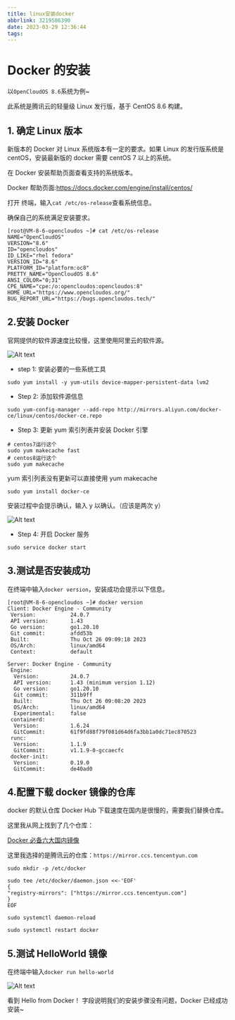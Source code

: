```yaml
---
title: linux安装docker
abbrlink: 3219586390
date: 2023-03-29 12:36:44
tags:
---
```


# Docker 的安装

以`OpenCloudOS 8.6`系统为例~

此系统是腾讯云的轻量级 Linux 发行版，基于 CentOS 8.6 构建。

## 1. 确定 Linux 版本

新版本的 Docker 对 Linux 系统版本有一定的要求。如果 Linux 的发行版系统是 centOS，安装最新版的 docker 需要 centOS 7 以上的系统。

在 Docker 安装帮助页面查看支持的系统版本。

Docker 帮助页面:https://docs.docker.com/engine/install/centos/

打开 终端，输入`cat /etc/os-release`查看系统信息。

确保自己的系统满足安装要求。

```shell
[root@VM-8-6-opencloudos ~]# cat /etc/os-release
NAME="OpenCloudOS"
VERSION="8.6"
ID="opencloudos"
ID_LIKE="rhel fedora"
VERSION_ID="8.6"
PLATFORM_ID="platform:oc8"
PRETTY_NAME="OpenCloudOS 8.6"
ANSI_COLOR="0;31"
CPE_NAME="cpe:/o:opencloudos:opencloudos:8"
HOME_URL="https://www.opencloudos.org/"
BUG_REPORT_URL="https://bugs.opencloudos.tech/"
```

## 2.安装 Docker

官网提供的软件源速度比较慢，这里使用阿里云的软件源。

![Alt text](image.png)

- step 1: 安装必要的一些系统工具

```shell
sudo yum install -y yum-utils device-mapper-persistent-data lvm2
```

- Step 2: 添加软件源信息

```shell
sudo yum-config-manager --add-repo http://mirrors.aliyun.com/docker-ce/linux/centos/docker-ce.repo
```

- Step 3: 更新 yum 索引列表并安装 Docker 引擎

```shell
# centos7运行这个
sudo yum makecache fast
# centos8运行这个
sudo yum makecache
```

yum 索引列表没有更新可以直接使用 yum makecache

```shell
sudo yum install docker-ce
```

安装过程中会提示确认，输入 y 以确认。（应该是两次 y）

![Alt text](2.png)

- Step 4: 开启 Docker 服务

```shell
sudo service docker start
```

## 3.测试是否安装成功

在终端中输入`docker version`，安装成功会提示以下信息。

```text
[root@VM-8-6-opencloudos ~]# docker version
Client: Docker Engine - Community
 Version:           24.0.7
 API version:       1.43
 Go version:        go1.20.10
 Git commit:        afdd53b
 Built:             Thu Oct 26 09:09:18 2023
 OS/Arch:           linux/amd64
 Context:           default

Server: Docker Engine - Community
 Engine:
  Version:          24.0.7
  API version:      1.43 (minimum version 1.12)
  Go version:       go1.20.10
  Git commit:       311b9ff
  Built:            Thu Oct 26 09:08:20 2023
  OS/Arch:          linux/amd64
  Experimental:     false
 containerd:
  Version:          1.6.24
  GitCommit:        61f9fd88f79f081d64d6fa3bb1a0dc71ec870523
 runc:
  Version:          1.1.9
  GitCommit:        v1.1.9-0-gccaecfc
 docker-init:
  Version:          0.19.0
  GitCommit:        de40ad0
```

## 4.配置下载 docker 镜像的仓库

docker 的默认仓库 Docker Hub 下载速度在国内是很慢的，需要我们替换仓库。

这里我从网上找到了几个仓库：

[Docker 必备六大国内镜像](https://www.cnblogs.com/boonya/p/15954368.html)

这里我选择的是腾讯云的仓库：`https://mirror.ccs.tencentyun.com`

```shell
sudo mkdir -p /etc/docker

sudo tee /etc/docker/daemon.json <<-'EOF'
{
"registry-mirrors": ["https://mirror.ccs.tencentyun.com"]
}
EOF

sudo systemctl daemon-reload

sudo systemctl restart docker
```

## 5.测试 HelloWorld 镜像

在终端中输入`docker run hello-world`

![Alt text](3.png)

看到 Hello from Docker！ 字段说明我们的安装步骤没有问题，Docker 已经成功安装~
